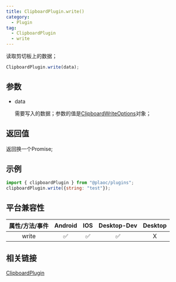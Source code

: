 ```yaml
---
title: ClipboardPlugin.write()
category:
  - Plugin 
tag:
  - ClipboardPlugin
  - write
---
```


读取剪切板上的数据；

```js
ClipboardPlugin.write(data);
```

## 参数

  - data

    需要写入的数据；参数的值是[ClipboardWriteOptions](../../interface/clipboard-write-options/)对象；


## 返回值

  返回换一个Promise;

## 示例
```js
import { clipboardPlugin } from "@plaoc/plugins";
clipboardPlugin.write({string: "test"});
```

## 平台兼容性

| 属性/方法/事件 | Android | IOS | Desktop-Dev | Desktop |
|:------------:|:-------:|:---:|:-----------:|:-------:|
| write         | ✅       | ✅  | ✅          | X       |

## 相关链接

[ClipboardPlugin](./index.md)


